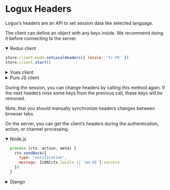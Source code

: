 # Logux Headers

Logux’s headers are an API to set session data like selected language.

The client can define an object with any keys inside. We recommend doing it before connecting to the server.

<details open><summary>Redux client</summary>

```js
store.client.node.setLocalHeaders({ locale: 'fr-FR' })
store.client.start()
```

</details>
<details><summary>Vuex client</summary>

```js
store.client.node.setLocalHeaders({ locale: 'fr-FR' })
store.client.start()
```

</details>
<details><summary>Pure JS client</summary>

```js
client.node.setLocalHeaders({ locale: 'fr-FR' })
client.start()
```

</details>

During the session, you can change headers by calling this method again. If the next headers miss some keys from the previous call, these keys will be removed.

Note, that you should manually synchronize headers changes between browser tabs.

On the server, you can get the client’s headers during the authentication, action, or channel processing.

<details open><summary>Node.js</summary>

```js
  process (ctx, action, meta) {
    ctx.sendBack({
      type: 'notification',
      message: I18N[ctx.locale || 'en-US'].success
    })
  }
```

</details>

<details><summary>Django</summary>

```python
class AddLikesAction(ActionCommand):

    action_type = 'likes/add'

    def access(self, action: Action, meta: Meta) -> bool:
        if 'error' in self.headers:
            raise LoguxProxyException(self.headers['error'])
        return action['payload']['userId'] == meta.user_id
…
```

</details>

